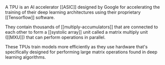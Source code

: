 
A TPU is an AI accelerator [[ASIC]] designed by Google for accelerating the training of their deep learning architectures using their proprietary [[Tensorflow]] software.

They contain thousands of [[multiply-accumulators]] that are connected to each other to form a [[systolic array]] unit called a matrix multiply unit ([[MXU]]) that can perform operations in parallel.

These TPUs train models more efficiently as they use hardware that's specifically designed for performing large matrix operations found in deep learning algorithms.